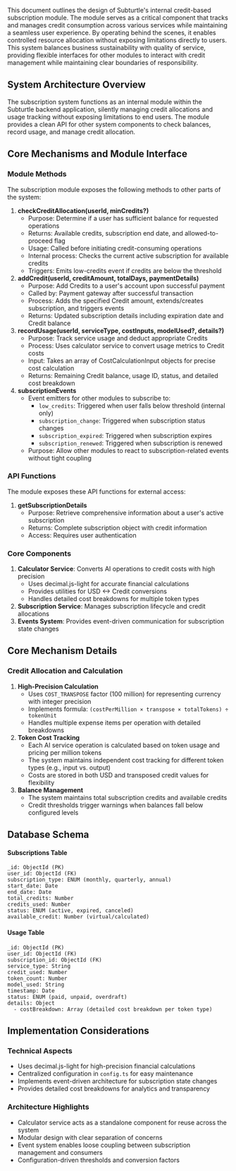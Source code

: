 This document outlines the design of Subturtle's internal credit-based subscription module. The module serves as a critical component that tracks and manages credit consumption across various services while maintaining a seamless user experience. By operating behind the scenes, it enables controlled resource allocation without exposing limitations directly to users. This system balances business sustainability with quality of service, providing flexible interfaces for other modules to interact with credit management while maintaining clear boundaries of responsibility.

## System Architecture Overview

The subscription system functions as an internal module within the Subturtle backend application, silently managing credit allocations and usage tracking without exposing limitations to end users. The module provides a clean API for other system components to check balances, record usage, and manage credit allocation.

## Core Mechanisms and Module Interface

### Module Methods

The subscription module exposes the following methods to other parts of the system:

1. **checkCreditAllocation(userId, minCredits?)**
    *   Purpose: Determine if a user has sufficient balance for requested operations
    *   Returns: Available credits, subscription end date, and allowed-to-proceed flag
    *   Usage: Called before initiating credit-consuming operations
    *   Internal process: Checks the current active subscription for available credits
    *   Triggers: Emits low-credits event if credits are below the threshold
2. **addCredit(userId, creditAmount, totalDays, paymentDetails)**
    *   Purpose: Add Credits to a user's account upon successful payment
    *   Called by: Payment gateway after successful transaction
    *   Process: Adds the specified Credit amount, extends/creates subscription, and triggers events
    *   Returns: Updated subscription details including expiration date and Credit balance
3. **recordUsage(userId, serviceType, costInputs, modelUsed?, details?)**
    *   Purpose: Track service usage and deduct appropriate Credits
    *   Process: Uses calculator service to convert usage metrics to Credit costs
    *   Input: Takes an array of CostCalculationInput objects for precise cost calculation
    *   Returns: Remaining Credit balance, usage ID, status, and detailed cost breakdown
4. **subscriptionEvents**
    *   Event emitters for other modules to subscribe to:
        *   `low_credits`: Triggered when user falls below threshold (internal only)
        *   `subscription_change`: Triggered when subscription status changes
        *   `subscription_expired`: Triggered when subscription expires
        *   `subscription_renewed`: Triggered when subscription is renewed
    *   Purpose: Allow other modules to react to subscription-related events without tight coupling

### API Functions

The module exposes these API functions for external access:

1. **getSubscriptionDetails**
    *   Purpose: Retrieve comprehensive information about a user's active subscription
    *   Returns: Complete subscription object with credit information
    *   Access: Requires user authentication

### Core Components

1. **Calculator Service**: Converts AI operations to credit costs with high precision
    *   Uses decimal.js-light for accurate financial calculations
    *   Provides utilities for USD <-> Credit conversions
    *   Handles detailed cost breakdowns for multiple token types
2. **Subscription Service**: Manages subscription lifecycle and credit allocations
3. **Events System**: Provides event-driven communication for subscription state changes

## Core Mechanism Details

### Credit Allocation and Calculation

1. **High-Precision Calculation**
    *   Uses `COST_TRANSPOSE` factor (100 million) for representing currency with integer precision
    *   Implements formula: `(costPerMillion × transpose × totalTokens) ÷ tokenUnit`
    *   Handles multiple expense items per operation with detailed breakdowns
2. **Token Cost Tracking**
    *   Each AI service operation is calculated based on token usage and pricing per million tokens
    *   The system maintains independent cost tracking for different token types (e.g., input vs. output)
    *   Costs are stored in both USD and transposed credit values for flexibility
3. **Balance Management**
    *   The system maintains total subscription credits and available credits
    *   Credit thresholds trigger warnings when balances fall below configured levels

## Database Schema

#### Subscriptions Table

```plain
_id: ObjectId (PK)
user_id: ObjectId (FK)
subscription_type: ENUM (monthly, quarterly, annual)
start_date: Date
end_date: Date
total_credits: Number
credits_used: Number
status: ENUM (active, expired, canceled)
available_credit: Number (virtual/calculated)
```

#### Usage Table

```plain
_id: ObjectId (PK)
user_id: ObjectId (FK)
subscription_id: ObjectId (FK)
service_type: String
credit_used: Number
token_count: Number
model_used: String
timestamp: Date
status: ENUM (paid, unpaid, overdraft)
details: Object
  - costBreakdown: Array (detailed cost breakdown per token type)
```

## Implementation Considerations

### Technical Aspects

*   Uses decimal.js-light for high-precision financial calculations
*   Centralized configuration in `config.ts` for easy maintenance
*   Implements event-driven architecture for subscription state changes
*   Provides detailed cost breakdowns for analytics and transparency

### Architecture Highlights

*   Calculator service acts as a standalone component for reuse across the system
*   Modular design with clear separation of concerns
*   Event system enables loose coupling between subscription management and consumers
*   Configuration-driven thresholds and conversion factors